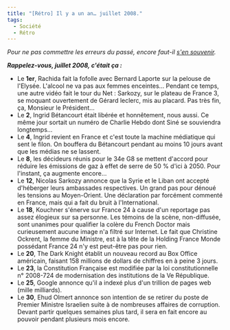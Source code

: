 ```yaml
---
title: "[Rétro] Il y a un an… juillet 2008."
tags:
  - Société
  - Rétro
---
```


_Pour ne pas commettre les erreurs du passé, encore faut-il [s'en souvenir](/?s=[R%C3%A9tro])._

_**Rappelez-vous, juillet 2008, c'était ça&nbsp;:**_

*   Le **1er**, Rachida fait la fofolle avec Bernard Laporte sur la pelouse de l'Elysée. L'alcool ne va pas aux femmes enceintes… Pendant ce temps, une autre vidéo fait le tour du Net&nbsp;: Sarkozy, sur le plateau de France 3, se moquant ouvertement de Gérard leclerc, mis au placard. Pas très fin, ça, Monsieur le Président…
*   Le **2**, Ingrid Bétancourt était libérée et honnêtement, nous aussi. Ce même jour sortait un numéro de Charlie Hebdo dont Siné se souviendra longtemps…
*   Le **4**, Ingrid revient en France et c'est toute la machine médiatique qui sent le filon. On bouffera du Bétancourt pendant au moins 10 jours avant que les médias ne se lassent.
*   Le **8**, les décideurs réunis pour le 34e G8 se mettent d'accord pour réduire les émissions de gaz à effet de serre de 50 % d'ici à 2050\. Pour l'instant, ça augmente encore…
*   Le **12**, Nicolas Sarkozy annonce que la Syrie et le Liban ont accepté d'héberger leurs ambassades respectives. Un grand pas pour dénoué les tensions au Moyen-Orient. Une déclaration par forcément commenté en France, mais qui a fait du bruit à l'International.
*   Le **18**, Kouchner s'énerve sur France 24 à cause d'un reportage pas assez élogieux sur sa personne. Les témoins de la scène, non-diffusée, sont unanimes pour qualifier la colère du French Doctor mais curieusement aucune image n'a filtré sur Internet. Le fait que Christine Ockrent, la femme du Ministre, est à la tête de la Holding France Monde possédant France 24 n'y est peut-être pas pour rien.
*   Le **20**, The Dark Knight établit un nouveau record au Box Office américain, faisant 158 millions de dollars de chiffres en à peine 3 jours.
*   Le **23**, la Constitution Française est modifiée par la loi constitutionnelle n° 2008-724 de modernisation des institutions de la Ve République.
*   Le **25**, Google annonce qu'il a indexé plus d'un trillion de pages web (mille milliards).
*   Le **30**, Ehud Olmert annonce son intention de se retirer du poste de Premier Ministre Israelien suite à de nombreuses affaires de corruption. Devant partir quelques semaines plus tard, il sera en fait encore au pouvoir pendant plusieurs mois encore.